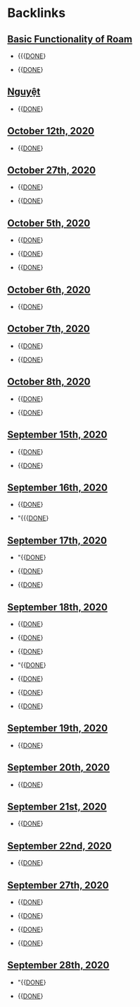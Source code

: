 
# Backlinks
## [Basic Functionality of Roam](<Basic Functionality of Roam.md>)
- {{{[DONE](<DONE.md>)}

- {{[DONE](<DONE.md>)}

## [Nguyệt](<Nguyệt.md>)
- {{[DONE](<DONE.md>)}

## [October 12th, 2020](<October 12th, 2020.md>)
- {{[DONE](<DONE.md>)}

## [October 27th, 2020](<October 27th, 2020.md>)
- {{[DONE](<DONE.md>)}

- {{[DONE](<DONE.md>)}

## [October 5th, 2020](<October 5th, 2020.md>)
- {{[DONE](<DONE.md>)}

- {{[DONE](<DONE.md>)}

- {{[DONE](<DONE.md>)}

## [October 6th, 2020](<October 6th, 2020.md>)
- {{[DONE](<DONE.md>)}

## [October 7th, 2020](<October 7th, 2020.md>)
- {{[DONE](<DONE.md>)}

- {{[DONE](<DONE.md>)}

## [October 8th, 2020](<October 8th, 2020.md>)
- {{[DONE](<DONE.md>)}

- {{[DONE](<DONE.md>)}

## [September 15th, 2020](<September 15th, 2020.md>)
- {{[DONE](<DONE.md>)}

- {{[DONE](<DONE.md>)}

## [September 16th, 2020](<September 16th, 2020.md>)
- {{[DONE](<DONE.md>)}

- "{{{[DONE](<DONE.md>)}

## [September 17th, 2020](<September 17th, 2020.md>)
- "{{[DONE](<DONE.md>)}

- {{[DONE](<DONE.md>)}

- {{[DONE](<DONE.md>)}

## [September 18th, 2020](<September 18th, 2020.md>)
- {{[DONE](<DONE.md>)}

- {{[DONE](<DONE.md>)}

- {{[DONE](<DONE.md>)}

- "{{[DONE](<DONE.md>)}

- {{[DONE](<DONE.md>)}

- {{[DONE](<DONE.md>)}

- {{[DONE](<DONE.md>)}

## [September 19th, 2020](<September 19th, 2020.md>)
- {{[DONE](<DONE.md>)}

## [September 20th, 2020](<September 20th, 2020.md>)
- {{[DONE](<DONE.md>)}

## [September 21st, 2020](<September 21st, 2020.md>)
- {{[DONE](<DONE.md>)}

## [September 22nd, 2020](<September 22nd, 2020.md>)
- {{[DONE](<DONE.md>)}

## [September 27th, 2020](<September 27th, 2020.md>)
- {{[DONE](<DONE.md>)}

- {{[DONE](<DONE.md>)}

- {{[DONE](<DONE.md>)}

- {{[DONE](<DONE.md>)}

## [September 28th, 2020](<September 28th, 2020.md>)
- "{{[DONE](<DONE.md>)}

- {{[DONE](<DONE.md>)}

